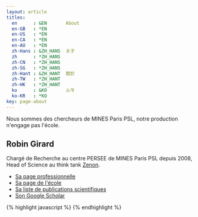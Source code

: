 ```yaml
---
layout: article
titles:
  en      : &EN       About
  en-GB   : *EN
  en-US   : *EN
  en-CA   : *EN
  en-AU   : *EN
  zh-Hans : &ZH_HANS  关于
  zh      : *ZH_HANS
  zh-CN   : *ZH_HANS
  zh-SG   : *ZH_HANS
  zh-Hant : &ZH_HANT  關於
  zh-TW   : *ZH_HANT
  zh-HK   : *ZH_HANT
  ko      : &KO       소개
  ko-KR   : *KO
key: page-about
---
```


Nous sommes des chercheurs de MINES Paris PSL, notre production n'engage pas l'école.


## Robin Girard
Chargé de Recherche au centre PERSEE de MINES Paris PSL depuis 2008, Head of Science au think tank [Zenon](https://www.zenon.ngo/).

- [Sa page professionnelle](https://www.robingirard.eu/)
- [Sa page de l'école ](https://www.minesparis.psl.eu/Services/Annuaire/robin-girard)
- [Sa liste de publications scientifiques](http://hal-ensmp.archives-ouvertes.fr/Public/afficheRequetePubli.php?auteur_exp=robin,girard&labos_exp=2185;214579&CB_ref_biblio=oui&langue=Francais&tri_exp=annee_publi&tri_exp2=typdoc&tri_exp3=date_publi&ordre_aff=TA&Fen=Aff&css=../css/VisuRubriqueEncadre.css)
- [Son Google Scholar](https://scholar.google.fr/citations?user=cEYGStIAAAAJ&hl=fr)


{% highlight javascript %}
{% endhighlight %}
